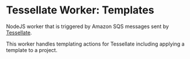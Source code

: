 # Tessellate Worker: Templates

NodeJS worker that is triggered by Amazon SQS messages sent by [Tessellate](http://github.com/KyperTech/tessellate). 

This worker handles templating actions for Tessellate including applying a template to a project.